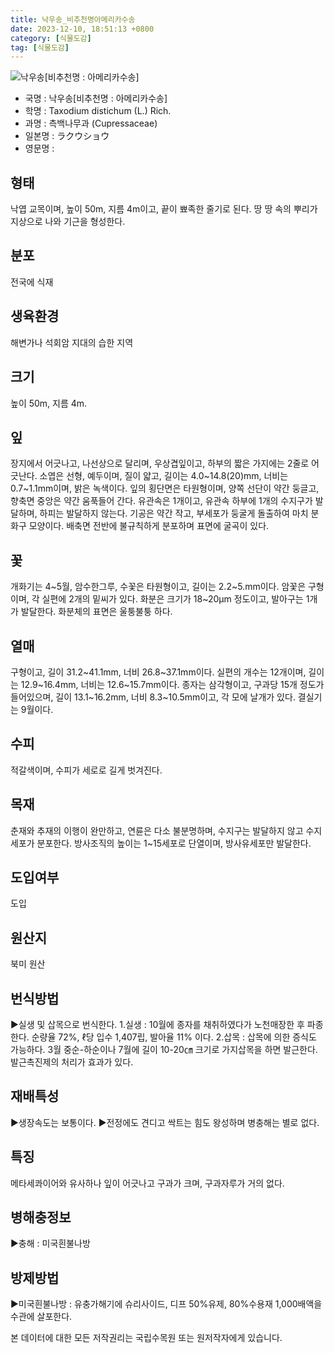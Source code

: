 ```yaml
---
title: 낙우송_비추천명아메리카수송
date: 2023-12-10, 18:51:13 +0800
category: [식물도감]
tag: [식물도감]
---
```




![낙우송[비추천명 : 아메리카수송]](http://www.nature.go.kr/fileUpload/plants/basic/Taxodiaceae/Taxodium/15009/15009_13_th2.JPG)
- 국명 : 낙우송[비추천명 : 아메리카수송]
- 학명 : Taxodium distichum (L.) Rich.
- 과명 : 측백나무과 (Cupressaceae)
- 일본명 : ラクウショウ
- 영문명 : 


## 형태
낙엽 교목이며, 높이 50m, 지름 4m이고, 끝이 뾰족한 줄기로 된다. 땅 땅 속의 뿌리가 지상으로 나와 기근을 형성한다.
## 분포
전국에 식재
## 생육환경
해변가나 석회암 지대의 습한 지역
## 크기
높이 50m, 지름 4m. 
## 잎
장지에서 어긋나고, 나선상으로 달리며, 우상겹잎이고, 하부의 짧은 가지에는 2줄로 어긋난다. 소엽은 선형, 예두이며, 질이 얇고, 길이는 4.0~14.8(20)mm, 너비는 0.7~1.1mm이며, 밝은 녹색이다. 잎의 횡단면은 타원형이며, 양쪽 선단이 약간 둥글고, 향축면 중앙은 약간 움푹들어 간다. 유관속은 1개이고, 유관속 하부에 1개의 수지구가 발달하며, 하피는 발달하지 않는다. 기공은 약간 작고, 부세포가 둥굴게 돌출하여 마치 분화구 모양이다. 배축면 전반에 불규칙하게 분포하며 표면에 굴곡이 있다.
## 꽃
개화기는 4~5월, 암수한그루, 수꽃은 타원형이고, 길이는 2.2~5.mm이다. 암꽃은 구형이며, 각 실편에 2개의 밑씨가 있다. 화분은 크기가 18~20μm 정도이고, 발아구는 1개가 발달한다. 화분체의 표면은 울퉁불퉁 하다.
## 열매
구형이고, 길이 31.2~41.1mm, 너비 26.8~37.1mm이다. 실편의 개수는 12개이며, 길이는 12.9~16.4mm, 너비는 12.6~15.7mm이다. 종자는 삼각형이고, 구과당 15개 정도가 들어있으며, 길이 13.1~16.2mm, 너비 8.3~10.5mm이고, 각 모에 날개가 있다. 결실기는 9월이다.

## 수피
적갈색이며, 수피가 세로로 길게 벗겨진다.
## 목재
춘재와 추재의 이행이 완만하고, 연륜은 다소 불분명하며, 수지구는 발달하지 않고 수지세포가 분포한다. 방사조직의 높이는 1~15세포로 단열이며, 방사유세포만 발달한다.

## 도입여부
도입
## 원산지
북미 원산
## 번식방법
▶실생 및 삽목으로 번식한다. 1.실생 : 10월에 종자를 채취하였다가 노천매장한 후 파종한다. 순량율 72%, ℓ당 입수 1,407립, 발아율 11% 이다.2.삽목 : 삽목에 의한 증식도 가능하다. 3월 중순-하순이나 7월에 길이 10-20㎝ 크기로 가지삽목을 하면 발근한다. 발근촉진제의 처리가 효과가 있다.
## 재배특성
▶생장속도는 보통이다. ▶전정에도 견디고 싹트는 힘도 왕성하며 병충해는 별로 없다.
## 특징
메타세콰이어와 유사하나 잎이 어긋나고 구과가 크며, 구과자루가 거의 없다.
## 병해충정보
▶충해 : 미국흰불나방
## 방제방법
▶미국흰불나방 : 유충가해기에 슈리사이드, 디프 50%유제, 80%수용재 1,000배액을 수관에 살포한다. 






본 데이터에 대한 모든 저작권리는 국립수목원 또는 원저작자에게 있습니다.
